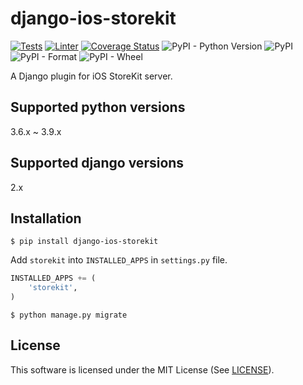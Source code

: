 # django-ios-storekit

[![Tests](https://github.com/nnsnodnb/django-ios-storekit/actions/workflows/tests.yml/badge.svg?branch=master)](https://github.com/nnsnodnb/django-ios-storekit/actions/workflows/tests.yml)
[![Linter](https://github.com/nnsnodnb/django-ios-storekit/actions/workflows/linter.yml/badge.svg?branch=master)](https://github.com/nnsnodnb/django-ios-storekit/actions/workflows/linter.yml)
[![Coverage Status](https://coveralls.io/repos/github/nnsnodnb/django-ios-storekit/badge.svg?branch=master)](https://coveralls.io/github/nnsnodnb/django-ios-storekit?branch=master)
![PyPI - Python Version](https://img.shields.io/pypi/pyversions/django-ios-storekit)
![PyPI](https://img.shields.io/pypi/v/django-ios-storekit)
![PyPI - Format](https://img.shields.io/pypi/format/django-ios-storekit)
![PyPI - Wheel](https://img.shields.io/pypi/wheel/django-ios-storekit)

A Django plugin for iOS StoreKit server.

## Supported python versions

3.6.x ~ 3.9.x

## Supported django versions

2.x

## Installation

```shell script
$ pip install django-ios-storekit
```

Add `storekit` into `INSTALLED_APPS` in `settings.py` file.

```python
INSTALLED_APPS += (
    'storekit',
)
```

```shell script
$ python manage.py migrate
```

## License

This software is licensed under the MIT License (See [LICENSE](https://github.com/nnsnodnb/django-ios-storekit/blob/master/LICENSE)).

